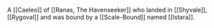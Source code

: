 A [[Caeleo]] of [[Ranas, The Havenseeker]] who landed in [[Shyvale]], [[Rygoval]] and was bound by a [[Scale-Bound]] named [[Istara]].